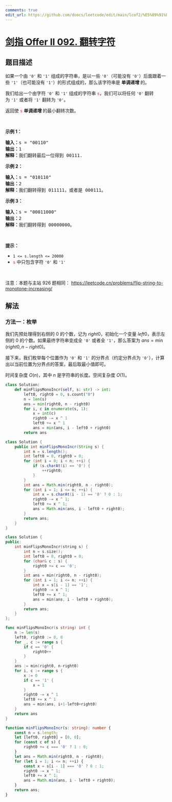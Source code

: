 ```yaml
---
comments: true
edit_url: https://github.com/doocs/leetcode/edit/main/lcof2/%E5%89%91%E6%8C%87%20Offer%20II%20092.%20%E7%BF%BB%E8%BD%AC%E5%AD%97%E7%AC%A6/README.md
---
```


# [剑指 Offer II 092. 翻转字符](https://leetcode.cn/problems/cyJERH)

## 题目描述

<!-- 这里写题目描述 -->

<p>如果一个由&nbsp;<code>&#39;0&#39;</code> 和 <code>&#39;1&#39;</code>&nbsp;组成的字符串，是以一些 <code>&#39;0&#39;</code>（可能没有 <code>&#39;0&#39;</code>）后面跟着一些 <code>&#39;1&#39;</code>（也可能没有 <code>&#39;1&#39;</code>）的形式组成的，那么该字符串是&nbsp;<strong>单调递增&nbsp;</strong>的。</p>

<p>我们给出一个由字符 <code>&#39;0&#39;</code> 和 <code>&#39;1&#39;</code>&nbsp;组成的字符串 <font color="#c7254e" face="Menlo, Monaco, Consolas, Courier New, monospace"><span style="caret-color: rgb(199, 37, 78); font-size: 12.600000381469727px; background-color: rgb(249, 242, 244);">s</span></font>，我们可以将任何&nbsp;<code>&#39;0&#39;</code> 翻转为&nbsp;<code>&#39;1&#39;</code>&nbsp;或者将&nbsp;<code>&#39;1&#39;</code>&nbsp;翻转为&nbsp;<code>&#39;0&#39;</code>。</p>

<p>返回使 <font color="#c7254e" face="Menlo, Monaco, Consolas, Courier New, monospace"><span style="caret-color: rgb(199, 37, 78); font-size: 12.600000381469727px; background-color: rgb(249, 242, 244);">s</span></font>&nbsp;<strong>单调递增&nbsp;</strong>的最小翻转次数。</p>

<p>&nbsp;</p>

<p><strong>示例 1：</strong></p>

<pre>
<strong>输入：</strong>s =<strong> </strong>&quot;00110&quot;
<strong>输出：</strong>1
<strong>解释：</strong>我们翻转最后一位得到 00111.
</pre>

<p><strong>示例 2：</strong></p>

<pre>
<strong>输入：</strong>s =<strong> </strong>&quot;010110&quot;
<strong>输出：</strong>2
<strong>解释：</strong>我们翻转得到 011111，或者是 000111。
</pre>

<p><strong>示例 3：</strong></p>

<pre>
<strong>输入：</strong>s =<strong> </strong>&quot;00011000&quot;
<strong>输出：</strong>2
<strong>解释：</strong>我们翻转得到 00000000。
</pre>

<p>&nbsp;</p>

<p><strong>提示：</strong></p>

<ul>
	<li><code>1 &lt;= s.length &lt;= 20000</code></li>
	<li><font color="#c7254e" face="Menlo, Monaco, Consolas, Courier New, monospace"><span style="caret-color: rgb(199, 37, 78); font-size: 12.600000381469727px; background-color: rgb(249, 242, 244);">s</span></font> 中只包含字符&nbsp;<code>&#39;0&#39;</code>&nbsp;和&nbsp;<code>&#39;1&#39;</code></li>
</ul>

<p>&nbsp;</p>

<p><meta charset="UTF-8" />注意：本题与主站 926&nbsp;题相同：&nbsp;<a href="https://leetcode.cn/problems/flip-string-to-monotone-increasing/">https://leetcode.cn/problems/flip-string-to-monotone-increasing/</a></p>

## 解法

### 方法一：枚举

我们先预处理得到右侧的 $0$ 的个数，记为 $right0$，初始化一个变量 $left0$，表示左侧的 $0$ 的个数。如果最终字符串变成全 `'0'` 或者全 `'1'`，那么答案为 $ans= \min(right0, n - right0)$。

接下来，我们枚举每个位置作为 `'0'` 和 `'1'` 的分界点（约定分界点为 `'0'`），计算出以当前位置为分界点的答案，最后取最小值即可。

时间复杂度 $O(n)$，其中 $n$ 是字符串的长度。空间复杂度 $O(1)$。

<!-- tabs:start -->

```python
class Solution:
    def minFlipsMonoIncr(self, s: str) -> int:
        left0, right0 = 0, s.count("0")
        n = len(s)
        ans = min(right0, n - right0)
        for i, c in enumerate(s, 1):
            x = int(c)
            right0 -= x ^ 1
            left0 += x ^ 1
            ans = min(ans, i - left0 + right0)
        return ans
```

```java
class Solution {
    public int minFlipsMonoIncr(String s) {
        int n = s.length();
        int left0 = 0, right0 = 0;
        for (int i = 0; i < n; ++i) {
            if (s.charAt(i) == '0') {
                ++right0;
            }
        }
        int ans = Math.min(right0, n - right0);
        for (int i = 1; i <= n; ++i) {
            int x = s.charAt(i - 1) == '0' ? 0 : 1;
            right0 -= x ^ 1;
            left0 += x ^ 1;
            ans = Math.min(ans, i - left0 + right0);
        }
        return ans;
    }
}
```

```cpp
class Solution {
public:
    int minFlipsMonoIncr(string s) {
        int n = s.size();
        int left0 = 0, right0 = 0;
        for (char& c : s) {
            right0 += c == '0';
        }
        int ans = min(right0, n - right0);
        for (int i = 1; i <= n; ++i) {
            int x = s[i - 1] == '1';
            right0 -= x ^ 1;
            left0 += x ^ 1;
            ans = min(ans, i - left0 + right0);
        }
        return ans;
    }
};
```

```go
func minFlipsMonoIncr(s string) int {
	n := len(s)
	left0, right0 := 0, 0
	for _, c := range s {
		if c == '0' {
			right0++
		}
	}
	ans := min(right0, n-right0)
	for i, c := range s {
		x := 0
		if c == '1' {
			x = 1
		}
		right0 -= x ^ 1
		left0 += x ^ 1
		ans = min(ans, i+1-left0+right0)
	}
	return ans
}
```

```ts
function minFlipsMonoIncr(s: string): number {
    const n = s.length;
    let [left0, right0] = [0, 0];
    for (const c of s) {
        right0 += c === '0' ? 1 : 0;
    }
    let ans = Math.min(right0, n - right0);
    for (let i = 1; i <= n; ++i) {
        const x = s[i - 1] === '0' ? 0 : 1;
        right0 -= x ^ 1;
        left0 += x ^ 1;
        ans = Math.min(ans, i - left0 + right0);
    }
    return ans;
}
```

<!-- tabs:end -->

<!-- end -->
